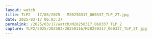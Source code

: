 ```yaml
---
layout: watch
title: TLP2 - 17/03/2025 - M20250317_060337_TLP_2T.jpg
date: 2025-03-17 06:03:37
permalink: /2025/03/17/watch/M20250317_060337_TLP_2
capture: TLP2/2025/202503/20250316/M20250317_060337_TLP_2T.jpg
---
```

